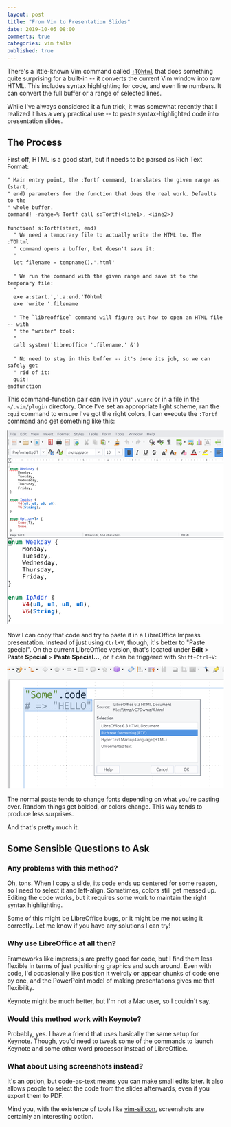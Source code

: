 ```yaml
---
layout: post
title: "From Vim to Presentation Slides"
date: 2019-10-05 08:00
comments: true
categories: vim talks
published: true
---
```


There's a little-known Vim command called [`:TOhtml`](https://vimhelp.org/syntax.txt.html#%3ATOhtml) that does something quite surprising for a built-in -- it converts the current Vim window into raw HTML. This includes syntax highlighting for code, and even line numbers. It can convert the full buffer or a range of selected lines.

While I've always considered it a fun trick, it was somewhat recently that I realized it has a very practical use -- to paste syntax-highlighted code into presentation slides.

<!-- more -->

## The Process

First off, HTML is a good start, but it needs to be parsed as Rich Text Format:

``` vim
" Main entry point, the :Tortf command, translates the given range as (start,
" end) parameters for the function that does the real work. Defaults to the
" whole buffer.
command! -range=% Tortf call s:Tortf(<line1>, <line2>)

function! s:Tortf(start, end)
  " We need a temporary file to actually write the HTML to. The :TOhtml
  " command opens a buffer, but doesn't save it:
  "
  let filename = tempname().'.html'

  " We run the command with the given range and save it to the temporary file:
  "
  exe a:start.','.a:end.'TOhtml'
  exe 'write '.filename

  " The `libreoffice` command will figure out how to open an HTML file -- with
  " the "writer" tool:
  "
  call system('libreoffice '.filename.' &')

  " No need to stay in this buffer -- it's done its job, so we can safely get
  " rid of it:
  quit!
endfunction
```

This command-function pair can live in your `.vimrc` or in a file in the `~/.vim/plugin` directory. Once I've set an appropriate light scheme, ran the `:gui` command to ensure I've got the right colors, I can execute the `:Tortf` command and get something like this:

![Code in libreoffice](/images/to_rtf.png)

Now I can copy that code and try to paste it in a LibreOffice Impress presentation. Instead of just using `Ctrl+V`, though, it's better to "Paste special". On the current LibreOffice version, that's located under **Edit** > **Paste Special** > **Paste Special...**, or it can be triggered with `Shift+Ctrl+V`:

![Paste Special](/images/paste_special.png)

The normal paste tends to change fonts depending on what you're pasting over. Random things get bolded, or colors change. This way tends to produce less surprises.

And that's pretty much it.

## Some Sensible Questions to Ask

### Any problems with this method?

Oh, tons. When I copy a slide, its code ends up centered for some reason, so I need to select it and left-align. Sometimes, colors still get messed up. Editing the code works, but it requires some work to maintain the right syntax highlighting.

Some of this might be LibreOffice bugs, or it might be me not using it correctly. Let me know if you have any solutions I can try!

### Why use LibreOffice at all then?

Frameworks like impress.js are pretty good for code, but I find them less flexible in terms of just positioning graphics and such around. Even with code, I'd occasionally like position it weirdly or appear chunks of code one by one, and the PowerPoint model of making presentations gives me that flexibility.

Keynote might be much better, but I'm not a Mac user, so I couldn't say.

### Would this method work with Keynote?

Probably, yes. I have a friend that uses basically the same setup for Keynote. Though, you'd need to tweak some of the commands to launch Keynote and some other word processor instead of LibreOffice.

### What about using screenshots instead?

It's an option, but code-as-text means you can make small edits later. It also allows people to select the code from the slides afterwards, even if you export them to PDF.

Mind you, with the existence of tools like [vim-silicon](https://github.com/segeljakt/vim-silicon), screenshots are certainly an interesting option.

